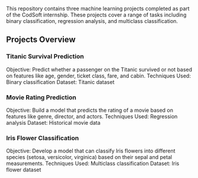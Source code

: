 This repository contains three machine learning projects completed as part of the CodSoft internship. These projects cover a range of tasks including binary classification, regression analysis, and multiclass classification.

## Projects Overview

### Titanic Survival Prediction

Objective: Predict whether a passenger on the Titanic survived or not based on features like age, gender, ticket class, fare, and cabin.
Techniques Used: Binary classification
Dataset: Titanic dataset

### Movie Rating Prediction

Objective: Build a model that predicts the rating of a movie based on features like genre, director, and actors.
Techniques Used: Regression analysis
Dataset: Historical movie data

### Iris Flower Classification

Objective: Develop a model that can classify Iris flowers into different species (setosa, versicolor, virginica) based on their sepal and petal measurements.
Techniques Used: Multiclass classification
Dataset: Iris flower dataset
